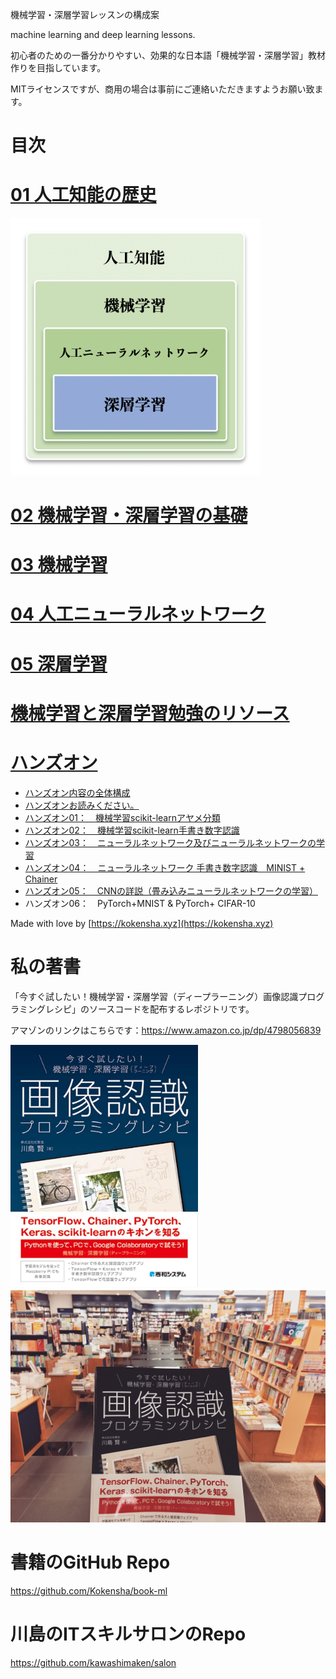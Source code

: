 機械学習・深層学習レッスンの構成案

machine learning and deep learning lessons. 

初心者のための一番分かりやすい、効果的な日本語「機械学習・深層学習」教材作りを目指しています。

MITライセンスですが、商用の場合は事前にご連絡いただきますようお願い致ます。

# 目次

# [01 人工知能の歴史](01_ai_history.md)

<img src="assets/00.png" alt="AIのトピック" width="400">

# [02 機械学習・深層学習の基礎](02_basics.md)

# [03 機械学習](03_machine_learning.md)

# [04 人工ニューラルネットワーク](04_artificial_neural_network.md)

# [05 深層学習](05_deep_learning.md)


# [機械学習と深層学習勉強のリソース](https://gist.github.com/kawashimaken/7b7daf57a503bf73d94d0f7fe6bced9b)

# [ハンズオン](handson/README.md)

  - [ハンズオン内容の全体構成](handson/handson_plan.md)
  - [ハンズオンお読みください。](handson/common_rules.md)
  - [ハンズオン01：　機械学習scikit-learnアヤメ分類](handson/handson01.md)
  - [ハンズオン02：　機械学習scikit-learn手書き数字認識](handson/handson02.md)
  - [ハンズオン03：　ニューラルネットワーク及びニューラルネットワークの学習](handson/handson03.md)
  - [ハンズオン04：　ニューラルネットワーク 手書き数字認識　MINIST + Chainer](handson/handson04.md)
  - [ハンズオン05：　CNNの詳説（畳み込みニューラルネットワークの学習）](handson/handson05.md)
  - ハンズオン06：　PyTorch+MNIST & PyTorch+ CIFAR-10

Made with love by [https://kokensha.xyz](https://kokensha.xyz)


# 私の著書

「今すぐ試したい！機械学習・深層学習（ディープラーニング）画像認識プログラミングレシピ」のソースコードを配布するレポジトリです。

アマゾンのリンクはこちらです：https://www.amazon.co.jp/dp/4798056839

<img src="assets/book-ml.jpg" alt="book-ml" width="300">

<img src="assets/book-ml_01.jpg" alt="book-ml" width="800">

# 書籍のGitHub Repo

https://github.com/Kokensha/book-ml

# 川島のITスキルサロンのRepo

https://github.com/kawashimaken/salon
